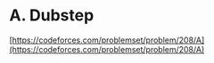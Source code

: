 # A. Dubstep

[https://codeforces.com/problemset/problem/208/A](https://codeforces.com/problemset/problem/208/A)


